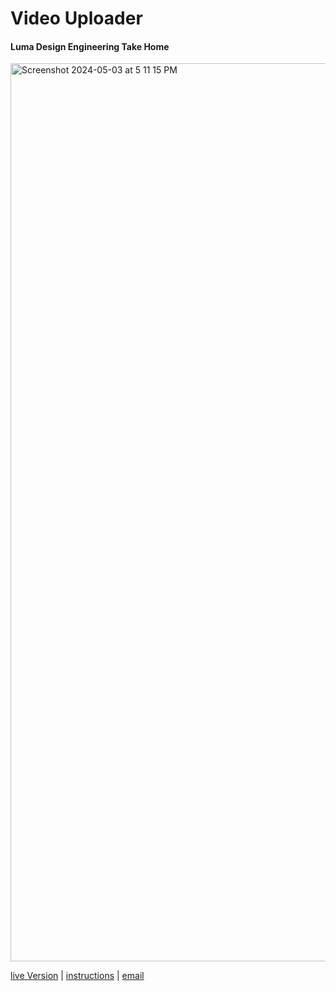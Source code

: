 # Video Uploader

#### Luma Design Engineering Take Home 

<img width="1437" alt="Screenshot 2024-05-03 at 5 11 15 PM" src="https://github.com/lcniell123/VideoUploader/assets/14323809/6022387b-08f3-4d1d-a3cb-c119b3e67bfa">



 [live Version](https://main.d1aay5oqmru8sz.amplifyapp.com/) | 
  [instructions](https://lumaai.notion.site/Luma-Design-Engineer-Take-Home-30cf432ba256477fa8866099bbf47400) |
  [email](mailto:lcniell@gmail.com)
 

